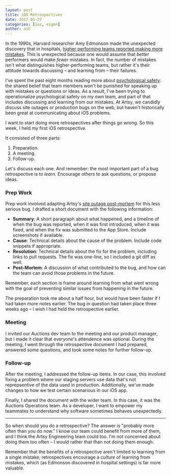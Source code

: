 ```yaml
---
layout: post
title: iOS Retrospectives
date: 2017-05-27
categories: [ios, eigen]
author: ash
---
```


In the 1990s, Harvard researcher Amy Edmonson made the unexpected discovery that in hospitals, [higher performing teams reported making more mistakes](https://www.researchgate.net/publication/250959492_Learning_from_Mistakes_Is_Easier_Said_Than_Done_Group_and_Organizational_Influences_on_the_Detection_and_Correction_of_Human_Error). This is unexpected because one would assume that _better_ performers would make _fewer_ mistakes. In fact, the number of mistakes isn't what distinguishes higher-performing teams, but rather it's their attitude towards discussing – and learning from – their failures.

I've spent the past eight months reading more about [psychological safety](https://en.wikipedia.org/wiki/Psychological_safety): the shared belief that team members won't be punished for speaking up with mistakes or questions or ideas. As a result, I've been trying to operationalize psychological safety on my own team, and part of that includes discussing and learning from our mistakes. At Artsy, we candidly discuss site outages or production bugs on the web, but haven't historically been great at communicating about iOS problems.

I want to start doing more retrospectives after things go wrong. So this week, I held my first iOS retrospective.

<!-- more -->

It consisted of three parts:

1. Preparation.
1. A meeting.
1. Follow-up.

Let's discuss each one. And remember: the most important part of a bug retrospective is to _learn_. Encourage others to ask questions, or propose ideas.

### Prep Work

Prep work involved adapting Artsy's [site outage post-mortem](https://artsy.github.io/blog/2014/11/19/how-to-write-great-outage-post-mortems/) for this less serious bug. I drafted a short document with the following information:

- **Summary**: A short paragraph about what happened, and a timeline of when the bug was reported, when it was first introduced, when it was fixed, and when the fix was submitted to the App Store. Include screenshots if available.
- **Cause**: Technical details about the cause of the problem. Include code snippets if appropriate.
- **Resolution**: Technical details about the fix for the problem, including links to pull requests. The fix was one-line, so I included a git diff as well.
- **Post-Mortem**: A discussion of what contributed to the bug, and how can the team can avoid those problems in the future.

Remember, each section is frame around learning from what went wrong with the goal of preventing similar issues from happening in the future.

The preparation took me about a half hour, but would have been faster if I had taken more notes earlier. The bug in question had taken place three weeks ago – I wish I had held the retrospective earlier.

### Meeting

I invited our Auctions dev team to the meeting and our product manager, but I made it clear that everyone's attendence was optional. During the meeting, I went through the retrospective document I had prepared, answered some questions, and took some notes for further follow-up.

### Follow-up

After the meeting, I addressed the follow-up items. In our case, this involved fixing a problem where our staging servers use data that's not reprepsentive of the data used in production. Additionally, we've made changes to how we test certain scenarious in our iOS app.

Finally, I shared the document with the wider team. In this case, it was the Auctions Operations team. As a developer, I want to empower my teammates to understand why software sometimes behaves unexpectedly.

---

So when should you do a retrospective? The answer is "probably more often than you do now." I know our team could benefit from more of them, and I think the Artsy Engineering team could too. I'm not concerned about doing them too often – I would rather that than not doing them enough.

Remember that the benefits of a retrospective aren't limited to learning from a single mistake; retrospectives encourage a _culture_ of learning from mistakes, which (as Edmonson discovered in hospital settings) is far more valuable.
